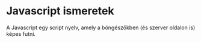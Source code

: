 # Javascript ismeretek

A Javascript egy script nyelv, amely a böngészőkben (és szerver oldalon is) képes futni. 
